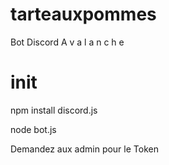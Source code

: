 # tarteauxpommes
Bot Discord A v a l a n c h e

# init
npm install discord.js

node bot.js

Demandez aux admin pour le Token